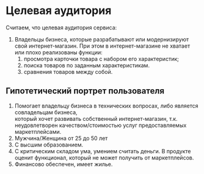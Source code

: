 # Целевая аудитория

Считаем, что целевая аудитория сервиса:

1. Владельцы бизнеса, которые разрабатывают или модернизируют свой интернет-магазин.
   При этом в интернет-магазине не хватает или плохо реализованы функции:
    1. просмотра карточки товара с набором его характеристик;
    2. поиска товаров по заданным характеристикам.
    3. сравнения товаров между собой.

## Гипотетический портрет пользователя

1. Помогает владельцу бизнеса в технических вопросах, либо является совладельцам бизнеса,\
   который хочет развивать собственный интернет-магазин, т.к. неудовлетворен качеством/стоимостью
   услуг предоставляемых маркетплейсами.
2. Мужчина/Женщина от 25 до 50 лет
3. С высшим образованием.
4. С критическим складом ума, умением считать деньги.
   В продукте оценит функционал, который не может получить от маркетплейсов.
5. Финансово обеспечен, имеет жилье.